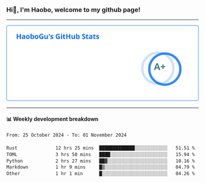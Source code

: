 <!--<h2 align="center"> Hi👋, I'm Haobo, welcome to my github page! </h2>-->
### Hi👋, I'm Haobo, welcome to my github page!
-------

<img href="https://github.com/HaoboGu" src="assets/stats.svg" alt="github stats" /> 

-------

#### 📊 **Weekly development breakdown**
<!--START_SECTION:waka-->

```txt
From: 25 October 2024 - To: 01 November 2024

Rust              12 hrs 25 mins  █████████████░░░░░░░░░░░░   51.51 %
TOML              3 hrs 50 mins   ████░░░░░░░░░░░░░░░░░░░░░   15.94 %
Python            2 hrs 27 mins   ██▓░░░░░░░░░░░░░░░░░░░░░░   10.16 %
Markdown          1 hr 9 mins     █▒░░░░░░░░░░░░░░░░░░░░░░░   04.79 %
Other             1 hr 1 min      █░░░░░░░░░░░░░░░░░░░░░░░░   04.26 %
```

<!--END_SECTION:waka-->
<!--
backup url: https://github-readme-status-dusky-ten.vercel.app/api?username=HaoboGu&count_private=true&show_icons=true&theme=transparent&border_color=2f80ed
-->
<!--
**HaoboGu/HaoboGu** is a ✨ _special_ ✨ repository because its `README.md` (this file) appears on your GitHub profile.

Here are some ideas to get you started:

- 🔭 I’m currently working on AI-assisted programming tools
- 🌱 I’m currently learning ...
- 👯 I’m looking to collaborate on ...
- 🤔 I’m looking for help with ...
- 💬 Ask me about ...
- 📫 How to reach me: ...
- 😄 Pronouns: ...
- ⚡ Fun fact: ...
-->
